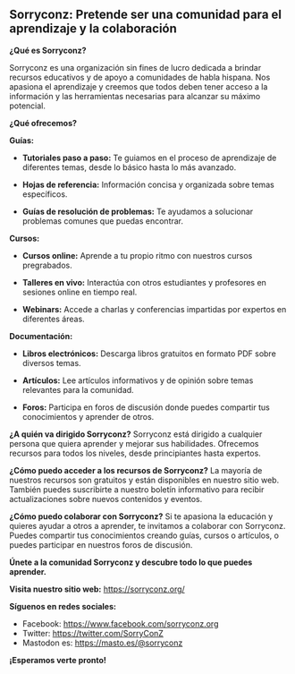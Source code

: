 ## Sorryconz: Pretende ser una comunidad para el aprendizaje y la colaboración

**¿Qué es Sorryconz?**

Sorryconz es una organización sin fines de lucro dedicada a brindar recursos educativos y de apoyo a comunidades de habla hispana. Nos apasiona el aprendizaje y creemos que todos deben tener acceso a la información y las herramientas necesarias para alcanzar su máximo potencial.

**¿Qué ofrecemos?**

**Guías:**

* **Tutoriales paso a paso:** 
Te guiamos en el proceso de aprendizaje de diferentes temas, desde lo básico hasta lo más avanzado.

* **Hojas de referencia:** 
Información concisa y organizada sobre temas específicos.

* **Guías de resolución de problemas:** 
Te ayudamos a solucionar problemas comunes que puedas encontrar.

**Cursos:**

* **Cursos online:**
 Aprende a tu propio ritmo con nuestros cursos pregrabados.

* **Talleres en vivo:**
 Interactúa con otros estudiantes y profesores en sesiones online en tiempo real.

* **Webinars:** 
Accede a charlas y conferencias impartidas por expertos en diferentes áreas.

**Documentación:**

* **Libros electrónicos:** 
Descarga libros gratuitos en formato PDF sobre diversos temas.

* **Artículos:** 
Lee artículos informativos y de opinión sobre temas relevantes para la comunidad.

* **Foros:** 
Participa en foros de discusión donde puedes compartir tus conocimientos y aprender de otros.

**¿A quién va dirigido Sorryconz?**
Sorryconz está dirigido a cualquier persona que quiera aprender y mejorar sus habilidades. Ofrecemos recursos para todos los niveles, desde principiantes hasta expertos.

**¿Cómo puedo acceder a los recursos de Sorryconz?**
La mayoría de nuestros recursos son gratuitos y están disponibles en nuestro sitio web. También puedes suscribirte a nuestro boletín informativo para recibir actualizaciones sobre nuevos contenidos y eventos.

**¿Cómo puedo colaborar con Sorryconz?**
Si te apasiona la educación y quieres ayudar a otros a aprender, te invitamos a colaborar con Sorryconz. Puedes compartir tus conocimientos creando guías, cursos o artículos, o puedes participar en nuestros foros de discusión.

**Únete a la comunidad Sorryconz y descubre todo lo que puedes aprender.**

**Visita nuestro sitio web:** <https://sorryconz.org/>

**Síguenos en redes sociales:**

* Facebook: <https://www.facebook.com/sorryconz.org>
* Twitter: <https://twitter.com/SorryConZ>
* Mastodon es: <https://masto.es/@sorryconz>

**¡Esperamos verte pronto!**
